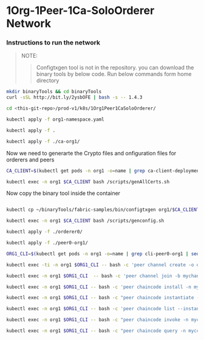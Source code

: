 # 1Org-1Peer-1Ca-SoloOrderer Network

### Instructions to run the network

> NOTE:
>> Configtxgen tool is not in the repository. you can download the binary tools by below code. 
Run below commands form home directory
```bash
mkdir binaryTools && cd binaryTools
curl -sSL http://bit.ly/2ysbOFE | bash -s -- 1.4.3
```

```bash
cd <this-git-repo>/prod-v1/k8s/1Org1Peer1CaSoloOrderer/

kubectl apply -f org1-namespace.yaml

kubectl apply -f .

kubectl apply -f ./ca-org1/

```
Now we need to generarte the Crypto files and onfiguration files for orderers and peers

```bash
CA_CLIENT=$(kubectl get pods -n org1 -o=name | grep ca-client-deployment | sed "s/^.\{4\}//")

kubectl exec -n org1 $CA_CLIENT bash /scripts/genAllCerts.sh
```
Now copy the binary tool inside the container

```bash

kubectl cp ~/binaryTools/fabric-samples/bin/configtxgen org1/$CA_CLIENT:/config/configtxgen

kubectl exec -n org1 $CA_CLIENT bash /scripts/genconfig.sh

kubectl apply -f ./orderer0/

kubectl apply -f ./peer0-org1/

ORG1_CLI=$(kubectl get pods -n org1 -o=name | grep cli-peer0-org1 | sed "s/^.\{4\}//")

kubectl exec -ti -n org1 $ORG1_CLI -- bash -c 'peer channel create -o orderer0:7050 -c mychannel -f ./channel-artifacts/channel.tx --tls --cafile /opt/gopath/src/github.com/hyperledger/fabric/peer/orderer/tls/tlsca.default.svc.cluster.local-cert.pem'

kubectl exec -n org1 $ORG1_CLI  -- bash -c 'peer channel join -b mychannel.block'

kubectl exec -n org1 $ORG1_CLI -- bash -c 'peer chaincode install -n mycc -v 1.0 -p github.com/chaincode/'

kubectl exec -n org1 $ORG1_CLI -- bash -c "peer chaincode instantiate -n mycc -v 1.0 -o orderer0:7050 -C mychannel -c '{\"Args\":[\"init\",\"a\",\"100\",\"b\",\"200\"]}' --tls --cafile /opt/gopath/src/github.com/hyperledger/fabric/peer/orderer/tls/tlsca.default.svc.cluster.local-cert.pem"

kubectl exec -n org1 $ORG1_CLI -- bash -c 'peer chaincode list --instantiated -C mychannel'

kubectl exec -n org1 $ORG1_CLI -- bash -c "peer chaincode invoke -n mycc -c '{\"Args\":[\"invoke\",\"a\",\"b\",\"10\"]}' -C mychannel -o orderer0:7050 --tls --cafile /opt/gopath/src/github.com/hyperledger/fabric/peer/orderer/tls/tlsca.default.svc.cluster.local-cert.pem"

kubectl exec -n org1 $ORG1_CLI -- bash -c "peer chaincode query -n mycc -c '{\"Args\":[\"query\",\"a\"]}' -C mychannel"
```


